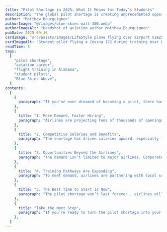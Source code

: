 ```yaml
---
title: "Pilot Shortage in 2025: What It Means for Today’s Students"
description: "The global pilot shortage is creating unprecedented opportunities for aspiring aviators. Here’s why now is the best time to begin your training at Blue Skies Above."
author: "Matthew Bourguignon"
authorImage: "@/images/blue-skies-matt-300.webp"
authorImageAlt: "Headshot of aviation author Matthew Bourguignon"
pubDate: 2025-09-16
cardImage: "src/assets/images/LifeStyle plane flying over airport VI8Z9595.JPG"
cardImageAlt: "Student pilot flying a Cessna 172 during training over Lanett, Alabama"
readTime: 8
tags:
  [
    "pilot shortage",
    "aviation career",
    "flight training in Alabama",
    "student pilots",
    "Blue Skies Above",
  ]
contents:
  [
    {
      paragraph: "If you’ve ever dreamed of becoming a pilot, there has never been a better time to take the controls. In 2025, the aviation industry faces one of the most significant pilot shortages in modern history. Airlines around the world are hiring at record rates, regional carriers are competing for talent, and flight schools like Blue Skies Above are preparing students to step directly into these opportunities. Here’s what the shortage means for today’s aspiring aviators.",
    },
    {
      title: "1. More Demand, Faster Hiring",
      paragraph: "Airlines are projecting tens of thousands of openings over the next decade, driven by retirements, fleet growth, and post-pandemic travel demand. For students, this translates to faster career progression. Where it once took years to move from regional to major carriers, motivated pilots can now find themselves advancing much sooner than in the past.",
    },
    {
      title: "2. Competitive Salaries and Benefits",
      paragraph: "The shortage has driven salaries upward, especially for entry-level pilots. Regional airlines are offering signing bonuses, tuition reimbursement, and improved schedules to attract candidates. For student pilots at Blue Skies Above, this means that the investment in training has a faster return than ever before.",
    },
    {
      title: "3. Opportunities Beyond the Airlines",
      paragraph: "The demand isn’t limited to major airlines. Corporate aviation, cargo operations, and even flight instruction are seeing increased openings. Many Blue Skies Above graduates find rewarding careers as Certified Flight Instructors while building hours, a role that is now more vital than ever in keeping the training pipeline moving.",
    },
    {
      title: "4. Training Pathways Are Expanding",
      paragraph: "To meet demand, airlines are partnering with local schools and streamlining pathways from student pilot to airline cockpit. Programs like the Restricted ATP (R-ATP) offer accelerated routes for qualifying pilots. Blue Skies Above prepares students for these programs by focusing on skill, safety, and confidence from the very first flight.",
    },
    {
      title: "5. The Best Time to Start Is Now",
      paragraph: "The pilot shortage won’t last forever , airlines will eventually catch up. Students who begin training today are positioned to enter the job market at the peak of opportunity. Waiting a few years could mean more competition and fewer incentives. Starting now ensures you’re part of the wave benefiting from today’s demand.",
    },
    {
      title: "Take the Next Step",
      paragraph: "If you’re ready to turn the pilot shortage into your opportunity, Blue Skies Above is here to guide your journey. From discovery flights to advanced ratings, our expert instructors and supportive community will help you take advantage of this historic moment in aviation. Schedule your discovery flight today and see how quickly your dream can become reality.",
    },
  ]
---
```


